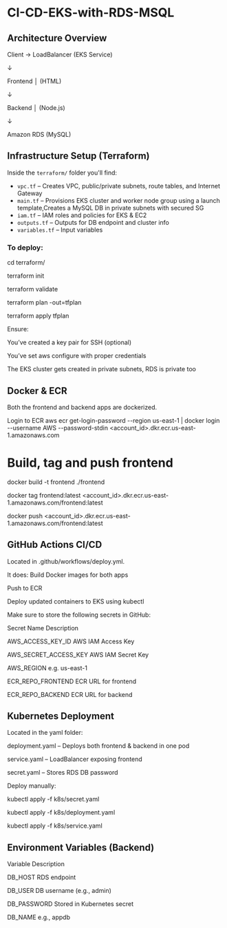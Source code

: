 # CI-CD-EKS-with-RDS-MSQL

## Architecture Overview

Client → LoadBalancer (EKS Service) 

↓

 Frontend │ (HTML)
 
 ↓
 
 Backend │ (Node.js)
 
 ↓
 
Amazon RDS (MySQL)


## Infrastructure Setup (Terraform)

Inside the `terraform/` folder you'll find:

- `vpc.tf` – Creates VPC, public/private subnets, route tables, and Internet Gateway
- `main.tf` – Provisions EKS cluster and worker node group using a launch template,Creates a MySQL DB in private subnets with secured SG
- `iam.tf` – IAM roles and policies for EKS & EC2
- `outputs.tf` – Outputs for DB endpoint and cluster info
- `variables.tf` – Input variables

### To deploy:

cd terraform/

terraform init

terraform validate

terraform plan -out=tfplan

terraform apply tfplan

Ensure:

You’ve created a key pair for SSH (optional)

You’ve set aws configure with proper credentials

The EKS cluster gets created in private subnets, RDS is private too


## Docker & ECR
Both the frontend and backend apps are dockerized.

 Login to ECR
aws ecr get-login-password --region us-east-1 | docker login --username AWS --password-stdin <account_id>.dkr.ecr.us-east-1.amazonaws.com

# Build, tag and push frontend

docker build -t frontend ./frontend

docker tag frontend:latest <account_id>.dkr.ecr.us-east-1.amazonaws.com/frontend:latest

docker push <account_id>.dkr.ecr.us-east-1.amazonaws.com/frontend:latest

## GitHub Actions CI/CD

Located in .github/workflows/deploy.yml.

It does:
Build Docker images for both apps

Push to ECR

Deploy updated containers to EKS using kubectl

Make sure to store the following secrets in GitHub:

Secret Name	            Description

AWS_ACCESS_KEY_ID	     AWS IAM Access Key

AWS_SECRET_ACCESS_KEY	 AWS IAM Secret Key

AWS_REGION	            e.g. us-east-1

ECR_REPO_FRONTEND	     ECR URL for frontend

ECR_REPO_BACKEND      	ECR URL for backend

## Kubernetes Deployment
 
Located in the yaml folder:

deployment.yaml – Deploys both frontend & backend in one pod

service.yaml – LoadBalancer exposing frontend

secret.yaml – Stores RDS DB password

Deploy manually:

kubectl apply -f k8s/secret.yaml

kubectl apply -f k8s/deployment.yaml

kubectl apply -f k8s/service.yaml

## Environment Variables (Backend)

Variable	Description

DB_HOST	RDS endpoint

DB_USER	DB username (e.g., admin)

DB_PASSWORD	Stored in Kubernetes secret

DB_NAME	e.g., appdb
